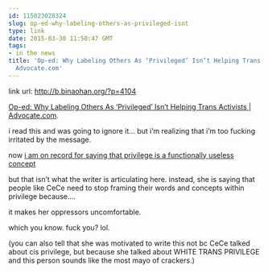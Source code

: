 ```yaml
---
id: 115023028324
slug: op-ed-why-labeling-others-as-privileged-isnt
type: link
date: 2015-03-30 11:50:47 GMT
tags:
- in the news
title: 'Op-ed: Why Labeling Others As ‘Privileged’ Isn’t Helping Trans Activists |
  Advocate.com'
---
```

link url: http://b.binaohan.org/?p=4104

<p><a href="http://www.donotlink.com/ecih">Op-ed: Why Labeling Others As &lsquo;Privileged&rsquo; Isn&rsquo;t Helping Trans Activists | Advocate.com</a>.</p>
<p>i read this and was going to ignore it&hellip; but i&rsquo;m realizing that i&rsquo;m too fucking irritated by the message.</p>
<p>now <a href="http://b.binaohan.org/?p=3021">i am on record for saying that privilege is a functionally useless concept</a></p>
<p>but that isn&rsquo;t what the writer is articulating here. instead, she is saying that people like CeCe need to stop framing their words and concepts within privilege because&hellip;.</p>
<p>it makes her oppressors uncomfortable.</p>
<p>which you know. fuck you? lol.</p>
<p>(you can also tell that she was motivated to write this not bc CeCe talked about cis privilege, but because she talked about WHITE TRANS PRIVILEGE and this person sounds like the most mayo of crackers.)</p>